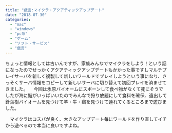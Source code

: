 ```yaml
---
title: "戯言:マイクラ・アクアティックアップデート"
date: "2018-07-30"
categories: 
  - "mac"
  - "windows"
  - "pc系"
  - "ゲーム"
  - "ソフト・サービス"
  - "戯言"
---
```


ちょっと情報としては古いんですが、家族みんなでマイクラをしよう！という話になったのでせっかくアクアティックアップデートもかかった事ですしマルチプレイサーバを新しく複製して新しいワールドでプレイしようという事になり、さっそくサーバ情報をコピーして新しいサーバに切り替えて初回プレイを済ませてきました。 　今回は氷原バイオームにスポーンして食べ物がなくて死にそうでしたが海に鮭がいっぱいいたのでみんなで狩り放題にして食料を確保、遠出して針葉樹バイオームを見つけて羊・牛・鶏を見つけて連れてくるところまで遊びました。

　マイクラはコスパが良く、大きなアップデート毎にワールドを作り直してイチから遊べるので本当に良いですよね。
